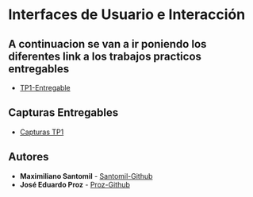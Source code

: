 # Interfaces de Usuario e Interacción

## A continuacion se van a ir poniendo los diferentes link a los trabajos practicos entregables
* [TP1-Entregable](https://maxisantomil.github.io/tudai_Interfaces_2021/Entregable%201/index.html)

## Capturas Entregables
* [Capturas TP1](https://github.com/maxisantomil/tudai_Interfaces_2021/tree/gh-pages/Entregable%201/capturas)
## Autores 

* **Maximiliano Santomil** - [Santomil-Github](https://github.com/maxisantomil)
* **José Eduardo Proz** - [Proz-Github](https://github.com/JoseProz)